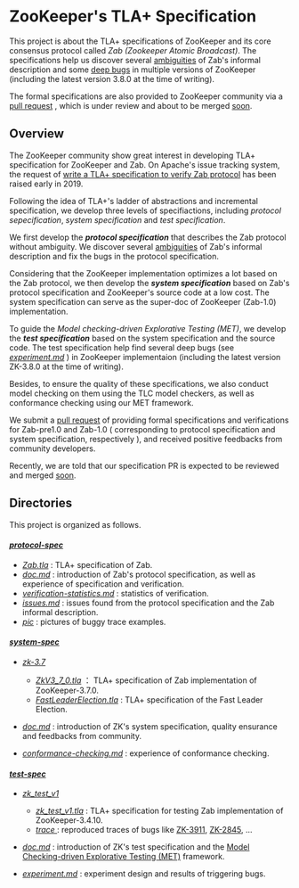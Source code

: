 # ZooKeeper's TLA+ Specification

This project is about the TLA+ specifications of ZooKeeper and its core consensus protocol called *Zab (Zookeeper Atomic Broadcast)*. The specifications help us discover several [ambiguities](protocol-spec/issues.md) of Zab's informal description and some [deep bugs](test-spec/experiment.md) in multiple versions of ZooKeeper (including the latest version 3.8.0 at the time of writing). 

The formal specifications are also provided to ZooKeeper community via a [pull request](https://github.com/apache/zookeeper/pull/1690) , which is under review and about to be merged [soon](https://lists.apache.org/thread/x622jkntmj81tg44n5lo4lvpx0b000d7). 



## Overview

The ZooKeeper community show great interest in developing TLA+ specification for ZooKeeper and Zab. On Apache's issue tracking system, the request of [write a TLA+ specification to verify Zab protocol](https://issues.apache.org/jira/browse/ZOOKEEPER-3615) has been raised early in 2019. 

Following the idea of TLA+'s ladder of abstractions and incremental specification, we develop three levels of specifiactions, including *protocol sepecification*, *system specification* and *test specification*.

We first develop the ***protocol specification*** that describes the Zab protocol without ambiguity. We discover several [ambiguities](protocol-spec/issues.md) of Zab's informal description and fix the bugs in the protocol specification.

Considering that the ZooKeeper implementation optimizes a lot based on the Zab protocol, we then develop the ***system specification*** based on Zab's protocol specification and ZooKeeper's source code at a low cost. The system specification can serve as the super-doc of ZooKeeper (Zab-1.0) implementation.

To guide the *Model checking-driven Explorative Testing (MET)*, we develop the ***test specification*** based on the system specification and the source code. The test specification help find several deep bugs (see *[experiment.md](test-spec/experiment.md)* ) in ZooKeeper implementaion (including the latest version ZK-3.8.0 at the time of writing). 

Besides, to ensure the quality of these specifications, we also conduct model checking on them using the TLC model checkers, as well as conformance checking using our MET framework. 

We submit a [pull request](https://github.com/apache/zookeeper/pull/1690) of providing formal specifications and verifications for Zab-pre1.0 and Zab-1.0 ( corresponding to protocol specification and system specification, respectively ), and received positive feedbacks from community developers.

Recently, we are told that our specification PR is expected to be reviewed and merged [soon](https://lists.apache.org/thread/x622jkntmj81tg44n5lo4lvpx0b000d7). 



## Directories

This project is organized as follows.

#### *[protocol-spec](protocol-spec)*

* *[Zab.tla](protocol-spec/Zab.tla)* : TLA+ specification of Zab.
* *[doc.md](protocol-spec/doc.md)* : introduction of Zab's protocol specification, as well as experience of specification and verification. 
* *[verification-statistics.md](protocol-spec/verification-statistics.md)* : statistics of verification.
* [*issues.md*](protocol-spec/issues.md) : issues found from  the protocol specification and the Zab informal description. 
* *[pic](protocol-spec/pic)* : pictures of buggy trace examples.

#### *[system-spec](system-spec)*

* *[zk-3.7](system-spec/zk-3.7)*
  * *[ZkV3_7_0.tla](system-spec/zk-3.7/ZkV3_7_0.tla)* ： TLA+ specification of Zab implementation of ZooKeeper-3.7.0.
  * *[FastLeaderElection.tla](system-spec/zk-3.7/FastLeaderElection.tla)* :  TLA+ specification of the Fast Leader Election.

* *[doc.md](system-spec/doc.md)* : introduction of ZK's system specification, quality ensurance and feedbacks from community.
* *[conformance-checking.md](system-spec/conformance-checking.md)* : experience of conformance checking. 

#### *[test-spec](test-spec)*

* *[zk_test_v1](test-spec/zk_test_v1)*
  * *[zk_test_v1.tla](test-spec/zk_test_v1/zk_test_v1.tla)* : TLA+ specification for testing Zab implementation of ZooKeeper-3.4.10.
  * *[trace ](test-spec/zk_test_v1/trace)*: reproduced traces of bugs like [ZK-3911](https://issues.apache.org/jira/browse/ZOOKEEPER-3911), [ZK-2845](https://issues.apache.org/jira/browse/ZOOKEEPER-2845), ...

* *[doc.md](test-spec/doc.md)* : introduction of ZK's test specification and the [Model Checking-driven Explorative Testing (MET)](https://github.com/Lingzhi-Ouyang/MET) framework. 
* *[experiment.md](test-spec/experiment.md)* : experiment design and results of triggering bugs.

